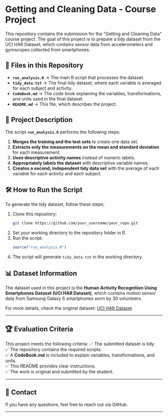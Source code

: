 # Getting and Cleaning Data - Course Project

This repository contains the submission for the "Getting and Cleaning Data" course project. The goal of this project is to prepare a tidy dataset from the UCI HAR Dataset, which contains sensor data from accelerometers and gyroscopes collected from smartphones.

## 📂 **Files in this Repository**
- **`run_analysis.R`** → The main R script that processes the dataset.
- **`tidy_data.txt`** → The final tidy dataset, where each variable is averaged for each subject and activity.
- **`CodeBook.md`** → The code book explaining the variables, transformations, and units used in the final dataset.
- **`README.md`** → This file, which describes the project.

## 📜 **Project Description**
The script **`run_analysis.R`** performs the following steps:

1. **Merges the training and the test sets** to create one data set.
2. **Extracts only the measurements on the mean and standard deviation** for each measurement.
3. **Uses descriptive activity names** instead of numeric labels.
4. **Appropriately labels the dataset** with descriptive variable names.
5. **Creates a second, independent tidy data set** with the average of each variable for each activity and each subject.

## 🛠 **How to Run the Script**
To generate the tidy dataset, follow these steps:

1. Clone this repository:
   ```bash
   git clone https://github.com/your_username/your_repo.git
   ```
2. Set your working directory to the repository folder in R.
3. Run the script:
   ```r
   source("run_analysis.R")
   ```
4. The script will generate `tidy_data.txt` in the working directory.

## 📊 **Dataset Information**
The dataset used in this project is the **Human Activity Recognition Using Smartphones Dataset (UCI HAR Dataset)**, which contains motion sensor data from Samsung Galaxy S smartphones worn by 30 volunteers.

For more details, check the original dataset: [UCI HAR Dataset](http://archive.ics.uci.edu/ml/datasets/Human+Activity+Recognition+Using+Smartphones).

---

## 🏆 **Evaluation Criteria**
This project meets the following criteria:
✅ The submitted dataset is tidy.  
✅ The repository contains the required scripts.  
✅ A **CodeBook.md** is included to explain variables, transformations, and units.  
✅ This README provides clear instructions.  
✅ The work is original and submitted by the student.

---

## 📧 **Contact**
If you have any questions, feel free to reach out via GitHub.

---
